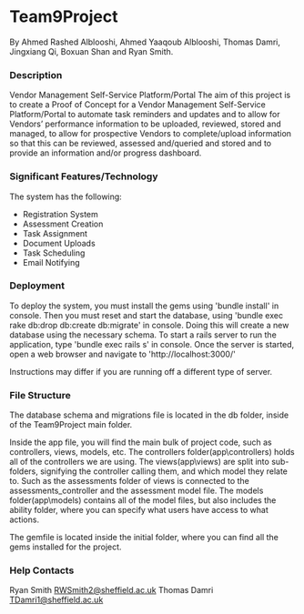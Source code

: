 # Team9Project
By Ahmed Rashed Alblooshi, Ahmed Yaaqoub Alblooshi, Thomas Damri, Jingxiang Qi,
Boxuan Shan and Ryan Smith.

### Description
Vendor Management Self-Service Platform/Portal
The aim of this project is to create a Proof of Concept for a Vendor Management Self-Service
Platform/Portal to automate task reminders and updates and to allow for Vendors’ performance
information to be uploaded, reviewed, stored and managed, to allow for prospective Vendors to
complete/upload information so that this can be reviewed, assessed and/queried and stored and
to provide an information and/or progress dashboard.

### Significant Features/Technology
The system has the following:

* Registration System
* Assessment Creation
* Task Assignment
* Document Uploads
* Task Scheduling
* Email Notifying

### Deployment
To deploy the system, you must install the gems using 'bundle install' in console.
Then you must reset and start the database, using 'bundle exec rake db:drop db:create db:migrate' in console.
Doing this will create a new database using the necessary schema.
To start a rails server to run the application, type 'bundle exec rails s' in console. 
Once the server is started, open a web browser and navigate to 'http://localhost:3000/'

Instructions may differ if you are running off a different type of server.

### File Structure
The database schema and migrations file is located in the db folder, inside of the Team9Project main folder. 

Inside the app file, you will find the main bulk of project code, such as controllers, views, models, etc.
The controllers folder(app\controllers) holds all of the controllers we are using. 
The views(app\views) are split into sub-folders, signifying the controller calling them, and which model they relate to. 
Such as the assessments folder of views is connected to the assessments_controller and the assessment model file.
The models folder(app\models) contains all of the model files, but also includes the ability folder, where you can specify what 
users have access to what actions. 

The gemfile is located inside the initial folder, where you can find all the gems installed for the project.

### Help Contacts
Ryan Smith <RWSmith2@sheffield.ac.uk>
Thomas Damri <TDamri1@sheffield.ac.uk>
